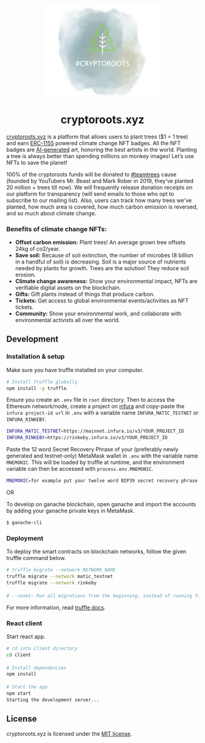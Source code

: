 
<p align="center">
    <img align="center" src="/client/src/images/logo_header.png" width="300"></img>
</p>

<h1 align="center">cryptoroots.xyz</h1>

[cryptoroots.xyz](https://cryptoroots.xyz/) is a platform that allows users to plant trees ($1 = 1 tree) and earn [ERC-1155](https://docs.openzeppelin.com/contracts/3.x/erc1155#:~:text=ERC1155%20is%20a%20novel%20token,their%20guides%20before%20moving%20on.) powered climate change NFT badges. All the NFT badges are [AI-generated](https://openai.com/blog/dall-e/) art, honoring the best artists in the world. Planting a tree is always better than spending millions on monkey images! Let’s use NFTs to save the planet!

100% of the cryptoroots funds will be donated to [#teamtrees](https://teamtrees.org/) cause (founded by YouTubers Mr. Beast and Mark Rober in 2019, they’ve planted 20 million + trees till now). We will frequently release donation receipts on our platform for transparency (will send emails to those who opt to subscribe to our mailing list). Also, users can track how many trees we've planted, how much area is covered, how much carbon emission is reversed, and so much about climate change.

### Benefits of climate change NFTs:
* **Offset carbon emission:** Plant trees! An average grown tree offsets 24kg of co2/year.
* **Save soil:** Because of soil extinction, the number of microbes (8 billion in a handful of soil) is decreasing. Soil is a major source of nutrients needed by plants for growth. Trees are the solution! They reduce soil erosion.
* **Climate change awareness:** Show your environmental impact, NFTs are verifiable digital assets on the blockchain.
* **Gifts:** Gift plants instead of things that produce carbon. 
* **Tickets:** Get access to global environmental events/activities as NFT tickets.
* **Community:** Show your environmental work, and collaborate with environmental activists all over the world.

## Development

### Installation & setup
Make sure you have truffle installed on your computer.
```sh
# Install Truffle globally
npm install -g truffle
```

Ensure you create an `.env` file in `root` directory. Then to access the Ethereum network/node, create a project on [infura](https://infura.io/) and copy-paste the `infura project-id url` in `.env` with a variable name `INFURA_MATIC_TESTNET` or `INFURA_RINKEBY`.
```sh
INFURA_MATIC_TESTNET=https://mainnet.infura.io/v3/YOUR_PROJECT_ID
INFURA_RINKEBY=https://rinkeby.infura.io/v3/YOUR_PROJECT_ID
```

Paste the 12 word Secret Recovery Phrase of your (preferably newly generated and testnet-only) MetaMask wallet in `.env` with the variable name `MNEMONIC`. This will be loaded by truffle at runtime, and the environment variable can then be accessed with `process.env.MNEMONIC`.

```sh
MNEMONIC=for example put your twelve word BIP39 secret recovery phrase here
```

OR

To develop on ganache blockchain, open ganache and import the accounts by adding your ganache private keys in MetaMask.

```sh
$ ganache-cli
```

### Deployment
To deploy the smart contracts on blockchain networks, follow the given truffle command below.

```sh
# truffle migrate --network NETWORK_NAME
truffle migrate --network matic_testnet
truffle migrate --network rinkeby

# --reset: Run all migrations from the beginning, instead of running from the last completed migration.

```
For more information, read [truffle docs](https://trufflesuite.com/docs/truffle/).

### React client
Start react app.

```sh
# cd into client directory
cd client

# Install dependencies
npm install

# Start the app
npm start
Starting the development server...
```

## License
cryptoroots.xyz is licensed under the [MIT license](https://github.com/akhileshthite/cryptoroots.xyz/blob/main/LICENSE).

